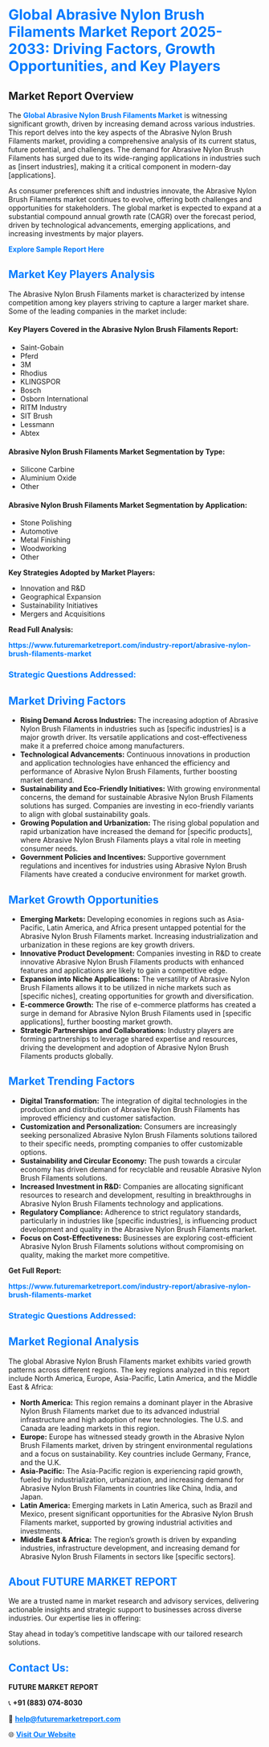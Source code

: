 <h1 style="color: #007BFF;">Global Abrasive Nylon Brush Filaments Market Report 2025-2033: Driving Factors, Growth Opportunities, and Key Players</h1>

<section id="overview">
<h2>Market Report Overview</h2>
<p>The <a href="https://www.futuremarketreport.com/industry-report/abrasive-nylon-brush-filaments-market" style="color: #007BFF; text-decoration: none;"><strong>Global Abrasive Nylon Brush Filaments Market</strong></a> is witnessing significant growth, driven by increasing demand across various industries. This report delves into the key aspects of the Abrasive Nylon Brush Filaments market, providing a comprehensive analysis of its current status, future potential, and challenges. The demand for Abrasive Nylon Brush Filaments has surged due to its wide-ranging applications in industries such as [insert industries], making it a critical component in modern-day [applications].</p>
<p>As consumer preferences shift and industries innovate, the Abrasive Nylon Brush Filaments market continues to evolve, offering both challenges and opportunities for stakeholders. The global market is expected to expand at a substantial compound annual growth rate (CAGR) over the forecast period, driven by technological advancements, emerging applications, and increasing investments by major players.</p>
</section>

<section id="overview">
<p><a href="https://www.futuremarketreport.com/request-sample/reportId=41526" style="color: #007BFF; text-decoration: none;"><strong>Explore Sample Report Here</strong></a></p>
</section>

<section id="key-players">
<h2 style="color: #007BFF;">Market Key Players Analysis</h2>
<p>The Abrasive Nylon Brush Filaments market is characterized by intense competition among key players striving to capture a larger market share. Some of the leading companies in the market include:</p>
<h4>Key Players Covered in the Abrasive Nylon Brush Filaments Report:</h4>
<ul><li>Saint-Gobain</li><li>Pferd</li><li>3M</li><li>Rhodius</li><li>KLINGSPOR</li><li>Bosch</li><li>Osborn International</li><li>RITM Industry</li><li>SIT Brush</li><li>Lessmann</li><li>Abtex</li></ul>
<h4>Abrasive Nylon Brush Filaments Market Segmentation by Type:</h4>
<ul><li>Silicone Carbine</li><li>Aluminium Oxide</li><li>Other</li></ul>

<h4>Abrasive Nylon Brush Filaments Market Segmentation by Application:</h4>
<ul><li>Stone Polishing</li><li>Automotive</li><li>Metal Finishing</li><li>Woodworking</li><li>Other</li></ul>
<p><strong>Key Strategies Adopted by Market Players:</strong></p>
<ul>
<li>Innovation and R&D</li>
<li>Geographical Expansion</li>
<li>Sustainability Initiatives</li>
<li>Mergers and Acquisitions</li>
</ul>
</section>

<section>
<p><strong>Read Full Analysis: </strong></p><a href="https://www.futuremarketreport.com/industry-report/abrasive-nylon-brush-filaments-market" style="color: #007BFF; text-decoration: none;"><strong>https://www.futuremarketreport.com/industry-report/abrasive-nylon-brush-filaments-market</strong></a>
<h3 style="color: #007BFF;">Strategic Questions Addressed:</h3>
</section>

<section id="driving-factors">
<h2 style="color: #007BFF;">Market Driving Factors</h2>
<ul>
<li><strong>Rising Demand Across Industries:</strong> The increasing adoption of Abrasive Nylon Brush Filaments in industries such as [specific industries] is a major growth driver. Its versatile applications and cost-effectiveness make it a preferred choice among manufacturers.</li>
<li><strong>Technological Advancements:</strong> Continuous innovations in production and application technologies have enhanced the efficiency and performance of Abrasive Nylon Brush Filaments, further boosting market demand.</li>
<li><strong>Sustainability and Eco-Friendly Initiatives:</strong> With growing environmental concerns, the demand for sustainable Abrasive Nylon Brush Filaments solutions has surged. Companies are investing in eco-friendly variants to align with global sustainability goals.</li>
<li><strong>Growing Population and Urbanization:</strong> The rising global population and rapid urbanization have increased the demand for [specific products], where Abrasive Nylon Brush Filaments plays a vital role in meeting consumer needs.</li>
<li><strong>Government Policies and Incentives:</strong> Supportive government regulations and incentives for industries using Abrasive Nylon Brush Filaments have created a conducive environment for market growth.</li>
</ul>
</section>

<section id="growth-opportunities">
<h2 style="color: #007BFF;">Market Growth Opportunities</h2>
<ul>
<li><strong>Emerging Markets:</strong> Developing economies in regions such as Asia-Pacific, Latin America, and Africa present untapped potential for the Abrasive Nylon Brush Filaments market. Increasing industrialization and urbanization in these regions are key growth drivers.</li>
<li><strong>Innovative Product Development:</strong> Companies investing in R&D to create innovative Abrasive Nylon Brush Filaments products with enhanced features and applications are likely to gain a competitive edge.</li>
<li><strong>Expansion into Niche Applications:</strong> The versatility of Abrasive Nylon Brush Filaments allows it to be utilized in niche markets such as [specific niches], creating opportunities for growth and diversification.</li>
<li><strong>E-commerce Growth:</strong> The rise of e-commerce platforms has created a surge in demand for Abrasive Nylon Brush Filaments used in [specific applications], further boosting market growth.</li>
<li><strong>Strategic Partnerships and Collaborations:</strong> Industry players are forming partnerships to leverage shared expertise and resources, driving the development and adoption of Abrasive Nylon Brush Filaments products globally.</li>
</ul>
</section>

<section id="trending-factors">
<h2 style="color: #007BFF;">Market Trending Factors</h2>
<ul>
<li><strong>Digital Transformation:</strong> The integration of digital technologies in the production and distribution of Abrasive Nylon Brush Filaments has improved efficiency and customer satisfaction.</li>
<li><strong>Customization and Personalization:</strong> Consumers are increasingly seeking personalized Abrasive Nylon Brush Filaments solutions tailored to their specific needs, prompting companies to offer customizable options.</li>
<li><strong>Sustainability and Circular Economy:</strong> The push towards a circular economy has driven demand for recyclable and reusable Abrasive Nylon Brush Filaments solutions.</li>
<li><strong>Increased Investment in R&D:</strong> Companies are allocating significant resources to research and development, resulting in breakthroughs in Abrasive Nylon Brush Filaments technology and applications.</li>
<li><strong>Regulatory Compliance:</strong> Adherence to strict regulatory standards, particularly in industries like [specific industries], is influencing product development and quality in the Abrasive Nylon Brush Filaments market.</li>
<li><strong>Focus on Cost-Effectiveness:</strong> Businesses are exploring cost-efficient Abrasive Nylon Brush Filaments solutions without compromising on quality, making the market more competitive.</li>
</ul>
</section>

<section>
<p><strong>Get Full Report: </strong></p><a href="https://www.futuremarketreport.com/industry-report/abrasive-nylon-brush-filaments-market" style="color: #007BFF; text-decoration: none;"><strong>https://www.futuremarketreport.com/industry-report/abrasive-nylon-brush-filaments-market</strong></a>
<h3 style="color: #007BFF;">Strategic Questions Addressed:</h3>
</section>


<section id="regional-analysis">
<h2 style="color: #007BFF;">Market Regional Analysis</h2>
<p>The global Abrasive Nylon Brush Filaments market exhibits varied growth patterns across different regions. The key regions analyzed in this report include North America, Europe, Asia-Pacific, Latin America, and the Middle East & Africa:</p>
<ul>
<li><strong>North America:</strong> This region remains a dominant player in the Abrasive Nylon Brush Filaments market due to its advanced industrial infrastructure and high adoption of new technologies. The U.S. and Canada are leading markets in this region.</li>
<li><strong>Europe:</strong> Europe has witnessed steady growth in the Abrasive Nylon Brush Filaments market, driven by stringent environmental regulations and a focus on sustainability. Key countries include Germany, France, and the U.K.</li>
<li><strong>Asia-Pacific:</strong> The Asia-Pacific region is experiencing rapid growth, fueled by industrialization, urbanization, and increasing demand for Abrasive Nylon Brush Filaments in countries like China, India, and Japan.</li>
<li><strong>Latin America:</strong> Emerging markets in Latin America, such as Brazil and Mexico, present significant opportunities for the Abrasive Nylon Brush Filaments market, supported by growing industrial activities and investments.</li>
<li><strong>Middle East & Africa:</strong> The region’s growth is driven by expanding industries, infrastructure development, and increasing demand for Abrasive Nylon Brush Filaments in sectors like [specific sectors].</li>
</ul>
</section>

<footer>
<h2 style="color: #007BFF;">About FUTURE MARKET REPORT</h2>
<p>We are a trusted name in market research and advisory services, delivering actionable insights and strategic support to businesses across diverse industries. Our expertise lies in offering:</p>

<p>Stay ahead in today’s competitive landscape with our tailored research solutions.</p>

<h2 style="color: #007BFF;">Contact Us:</h2>
<p><strong>FUTURE MARKET REPORT</strong></p>
<p>📞 <strong>+91 (883) 074-8030</strong></p>
<p>📧 <strong><a href="mailto:help@futuremarketreport.com" style="color: #007BFF;">help@futuremarketreport.com</a></strong></p>
<p>🌐 <strong><a href="https://www.futuremarketreport.com/" style="color: #007BFF;">Visit Our Website</a></strong></p>
</footer>
